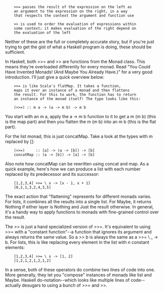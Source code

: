 

        >>= passes the result of the expression on the left as 
        an argument to the expression on the right, in a way 
        that respects the context the argument and function use

        >> is used to order the evaluation of expressions within 
        some context; it makes evaluation of the right depend on 
        the evaluation of the left

Neither of these are the full or completely accurate story, but if you're just trying to get the gist of what a Haskell program is doing, these should be sufficient.





In Haskell, both >>= and >> are functions from the Monad class. This means they're overloaded differently for every monad. Read "You Could Have Invented Monads! (And Maybe You Already Have.)" for a very good introduction. I'll just give a quick overview below:

        >>= is like Scala's flatMap. It takes a function, 
        maps it over an instance of a monad and then flattens 
        the result. For this to work, the function has to return
        an instance of the monad itself! The type looks like this:
```
    (>>=) :: m a -> (a -> m b) -> m b
```
You start with an m a, apply the a -> m b function to it to get a m (m b) (this is the map part) and then you flatten the m (m b) into an m b (this is the flat part).

For the list monad, this is just concatMap. Take a look at the types with m replaced by []:
```
    (>>=)     :: [a] -> (a -> [b]) -> [b]
    concatMap :: (a -> [b]) -> [a] -> [b]
```
Also note how concatMap can be rewritten using concat and map. As a quick example, here's how we can produce a list with each number replaced by its predecessor and its successor:
```
    [1,2,3,4] >>= \ x -> [x - 1, x + 1]
    [0,2,1,3,2,4,3,5]
```
The exact action that "flattening" represents for different monads varies. For lists, it combines all the results into a single list. For Maybe, it returns Nothing if either layer is Nothing and Just the result otherwise. In general, it's a handy way to apply functions to monads with fine-grained control over the result.

The >> is just a hand specialized version of >>=. It's equivalent to using >>= with a "constant function"--a function that ignores its argument and always returns the same value. So a >> b is always the same as a >>= \ _ -> b. For lists, this is like replacing every element in the list with n constant elements:
```
    [1,2,3,4] >>= \ x -> [1, 2]
    [1,2,1,2,1,2,1,2]
```
In a sense, both of these operators do combine two lines of code into one. More generally, they let you "compose" instances of monads like list and Maybe. Haskell do-notation--which looks like multiple lines of code--actually desugars to using a bunch of >>= and >>.
